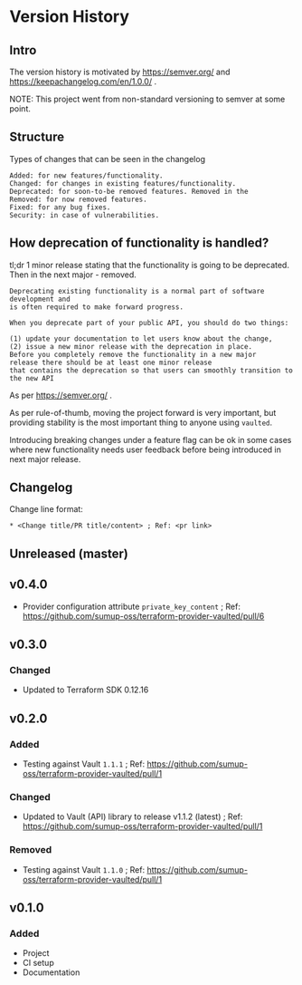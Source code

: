 # Version History

## Intro

The version history is motivated by https://semver.org/ and https://keepachangelog.com/en/1.0.0/ .

NOTE: This project went from non-standard versioning to semver at some point. 

## Structure

Types of changes that can be seen in the changelog

```
Added: for new features/functionality.
Changed: for changes in existing features/functionality.
Deprecated: for soon-to-be removed features. Removed in the 
Removed: for now removed features.
Fixed: for any bug fixes.
Security: in case of vulnerabilities.
```

## How deprecation of functionality is handled?

tl;dr 1 minor release stating that the functionality is going to be deprecated. Then in the next major - removed.

```
Deprecating existing functionality is a normal part of software development and 
is often required to make forward progress. 

When you deprecate part of your public API, you should do two things: 

(1) update your documentation to let users know about the change, 
(2) issue a new minor release with the deprecation in place. 
Before you completely remove the functionality in a new major 
release there should be at least one minor release 
that contains the deprecation so that users can smoothly transition to the new API
```

As per https://semver.org/ .

As per rule-of-thumb, moving the project forward is very important, 
  but providing stability is the most important thing to anyone using `vaulted`.

Introducing breaking changes under a feature flag can be ok in some cases where new functionality needs user feedback before being introduced in next major release.

## Changelog

Change line format:

```
* <Change title/PR title/content> ; Ref: <pr link>
```

## Unreleased (master)

## v0.4.0

* Provider configuration attribute `private_key_content` ; Ref: https://github.com/sumup-oss/terraform-provider-vaulted/pull/6

## v0.3.0

### Changed

* Updated to Terraform SDK 0.12.16

## v0.2.0

### Added

* Testing against Vault `1.1.1` ; Ref: https://github.com/sumup-oss/terraform-provider-vaulted/pull/1

### Changed

* Updated to Vault (API) library to release v1.1.2 (latest) ; Ref: https://github.com/sumup-oss/terraform-provider-vaulted/pull/1

### Removed

* Testing against Vault `1.1.0` ; Ref: https://github.com/sumup-oss/terraform-provider-vaulted/pull/1

## v0.1.0

### Added

* Project
* CI setup
* Documentation
